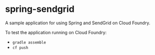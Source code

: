 spring-sendgrid
===============

A sample application for using Spring and SendGrid on Cloud Foundry.

To test the application running on Cloud Foundry:

* `gradle assemble`
* `cf push`


